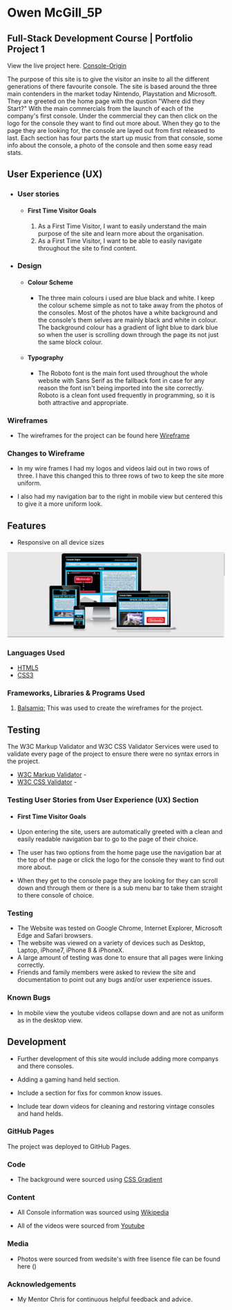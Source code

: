 # Owen McGill_5P

## Full-Stack Development Course | Portfolio Project 1

View the live project here. [Console-Origin](https://newo88.github.io/p1console-origin/index.html)

The purpose of this site is to give the visitor an insite to all the different generations of there favourite console. 
The site is based around the three main contenders in the market today Nintendo, Playstation and Microsoft. They are greeted on the home page with the qustion "Where did they Start?" With the main commercials from the launch of each of the company's first console. Under the commercial they can then click on the logo for the console they want to find out more about. When they go to the page they are looking for, the console are layed out from first released to last. Each section has four parts the start up music from that console, some info about the console, a photo of the console and then some easy read stats. 




## User Experience (UX)

-   ### User stories

    -   #### First Time Visitor Goals

        1. As a First Time Visitor, I want to easily understand the main purpose of the site and learn more about the organisation.
        2. As a First Time Visitor, I want to be able to easily navigate throughout the site to find content.
        

-   ### Design
    -   #### Colour Scheme
        -   The three main colours i used are blue black and white. I keep the colour scheme simple as not to take away from the photos of the consoles. Most of the photos have a white background and the console's them selves are mainly black and white in colour. The background colour has a gradient of light blue to dark blue so when the user is scrolling down through the page its not just the same block colour. 

    -   #### Typography
        -   The Roboto font is the main font used throughout the whole website with Sans Serif as the fallback font in case for any reason the font isn't being imported into the site correctly. Roboto is a clean font used frequently in programming, so it is both attractive and appropriate.
    
   ### Wireframes

- The wireframes for the project can be found here [Wireframe](https://github.com/newo88/p1console-origin/tree/master/wireframes)



### Changes to Wireframe

- In my wire frames I had my logos and videos laid out in two rows of three. I have this changed this to three rows of two
       to keep the site more uniform.

- I also had my navigation bar to the right in mobile view but centered this to give it a more uniform look.   



## Features

-   Responsive on all device sizes

![Test Image 3](assets/images/responsive.PNG)

### Languages Used

-   [HTML5](https://en.wikipedia.org/wiki/HTML5)
-   [CSS3](https://en.wikipedia.org/wiki/Cascading_Style_Sheets)

### Frameworks, Libraries & Programs Used

1. [Balsamiq:](https://balsamiq.com/) This was used to create the wireframes for the project.
   

## Testing

The W3C Markup Validator and W3C CSS Validator Services were used to validate every page of the project to ensure there were no syntax errors in the project.

-   [W3C Markup Validator](https://jigsaw.w3.org/css-validator/#validate_by_input) - 
-   [W3C CSS Validator](https://jigsaw.w3.org/css-validator/#validate_by_input) - 
### Testing User Stories from User Experience (UX) Section

-   #### First Time Visitor Goals

-   Upon entering the site, users are automatically greeted with a clean and easily readable navigation bar to go to the page of their choice.

-   The user has two options from the home page use the navigation bar at the top of the page or click the logo for the console they want to find out more about.

-   When they get to the console page they are looking for they can scroll down and through them or there is a sub menu bar to take them straight to there console of choice.


### Testing

-   The Website was tested on Google Chrome, Internet Explorer, Microsoft Edge and Safari browsers.
-   The website was viewed on a variety of devices such as Desktop, Laptop, iPhone7, iPhone 8 & iPhoneX.
-   A large amount of testing was done to ensure that all pages were linking correctly.
-   Friends and family members were asked to review the site and documentation to point out any bugs and/or user experience issues.

### Known Bugs

-   In mobile view the youtube videos collapse down and are not as uniform as in the desktop view.

## Development

-   Further development of this site would include adding more companys and there consoles.

-   Adding a gaming hand held section.

-   Include a section for fixs for common know issues.

-   Include tear down videos for cleaning and restoring vintage consoles and hand helds.   

### GitHub Pages

The project was deployed to GitHub Pages.


### Code

-  The background were sourced using [CSS Gradient](https://cssgradient.io/) 

### Content

-   All Console information was sourced using [Wikipedia](https://www.wikipedia.org/)

-   All of the videos were sourced from [Youtube](www.youtube.com)

### Media

-  Photos were sourced from wedsite's with free lisence file can be found here ()

### Acknowledgements

-   My Mentor Chris for continuous helpful feedback and advice.


